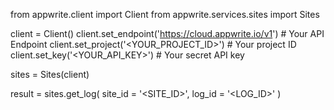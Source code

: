 from appwrite.client import Client
from appwrite.services.sites import Sites

client = Client()
client.set_endpoint('https://cloud.appwrite.io/v1') # Your API Endpoint
client.set_project('<YOUR_PROJECT_ID>') # Your project ID
client.set_key('<YOUR_API_KEY>') # Your secret API key

sites = Sites(client)

result = sites.get_log(
    site_id = '<SITE_ID>',
    log_id = '<LOG_ID>'
)
